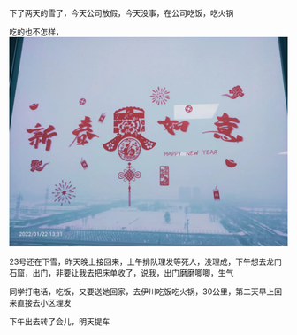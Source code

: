 下了两天的雪了，今天公司放假，今天没事，在公司吃饭，吃火锅

吃的也不怎样，
![](../img/6904315-1001d73d5d7f59fc.jpg)


23号还在下雪，昨天晚上接回来，上午排队理发等死人，没理成，下午想去龙门石窟，出门，非要让我去把床单收了，说我，出门磨磨唧唧，生气

同学打电话，吃饭，又要送她回家，去伊川吃饭吃火锅，30公里，第二天早上回来直接去小区理发

下午出去转了会儿，明天提车
